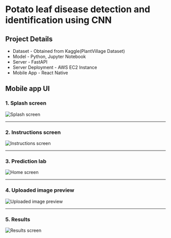 # Potato leaf disease detection and identification using CNN

## Project Details
- Dataset - Obtained from Kaggle(PlantVillage Dataset)
- Model - Python, Jupyter Notebook
- Server - FastAPI
- Server Deployment - AWS EC2 Instance
- Mobile App - React Native

## Mobile app UI

### 1. Splash screen
![Splash screen](./app-sshots/splashscreen.png)

------------------------------------------------------------

### 2. Instructions screen
![Instructions screen](./app-sshots/instructions.png)

------------------------------------------------------------

### 3. Prediction lab
![Home screen](./app-sshots/homescreen.png)

------------------------------------------------------------

### 4. Uploaded image preview
![Uploaded image preview](./app-sshots/uploadpreview.png)

------------------------------------------------------------

### 5. Results
![Results screen](./app-sshots/results.png)